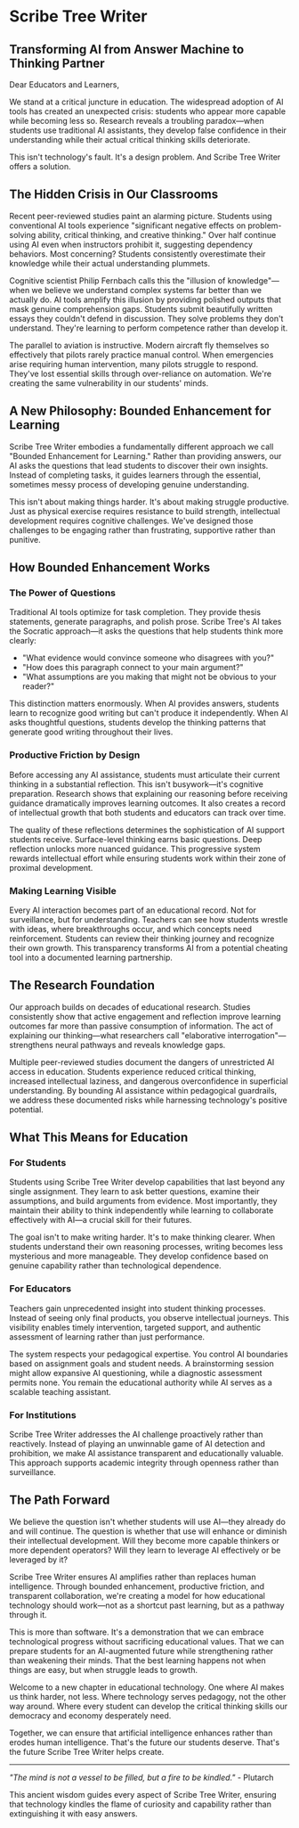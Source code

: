 # Scribe Tree Writer

## Transforming AI from Answer Machine to Thinking Partner

Dear Educators and Learners,

We stand at a critical juncture in education. The widespread adoption of AI tools has created an unexpected crisis: students who appear more capable while becoming less so. Research reveals a troubling paradox—when students use traditional AI assistants, they develop false confidence in their understanding while their actual critical thinking skills deteriorate.

This isn't technology's fault. It's a design problem. And Scribe Tree Writer offers a solution.

## The Hidden Crisis in Our Classrooms

Recent peer-reviewed studies paint an alarming picture. Students using conventional AI tools experience "significant negative effects on problem-solving ability, critical thinking, and creative thinking." Over half continue using AI even when instructors prohibit it, suggesting dependency behaviors. Most concerning? Students consistently overestimate their knowledge while their actual understanding plummets.

Cognitive scientist Philip Fernbach calls this the "illusion of knowledge"—when we believe we understand complex systems far better than we actually do. AI tools amplify this illusion by providing polished outputs that mask genuine comprehension gaps. Students submit beautifully written essays they couldn't defend in discussion. They solve problems they don't understand. They're learning to perform competence rather than develop it.

The parallel to aviation is instructive. Modern aircraft fly themselves so effectively that pilots rarely practice manual control. When emergencies arise requiring human intervention, many pilots struggle to respond. They've lost essential skills through over-reliance on automation. We're creating the same vulnerability in our students' minds.

## A New Philosophy: Bounded Enhancement for Learning

Scribe Tree Writer embodies a fundamentally different approach we call "Bounded Enhancement for Learning." Rather than providing answers, our AI asks the questions that lead students to discover their own insights. Instead of completing tasks, it guides learners through the essential, sometimes messy process of developing genuine understanding.

This isn't about making things harder. It's about making struggle productive. Just as physical exercise requires resistance to build strength, intellectual development requires cognitive challenges. We've designed those challenges to be engaging rather than frustrating, supportive rather than punitive.

## How Bounded Enhancement Works

### The Power of Questions

Traditional AI tools optimize for task completion. They provide thesis statements, generate paragraphs, and polish prose. Scribe Tree's AI takes the Socratic approach—it asks the questions that help students think more clearly:

- "What evidence would convince someone who disagrees with you?"
- "How does this paragraph connect to your main argument?"
- "What assumptions are you making that might not be obvious to your reader?"

This distinction matters enormously. When AI provides answers, students learn to recognize good writing but can't produce it independently. When AI asks thoughtful questions, students develop the thinking patterns that generate good writing throughout their lives.

### Productive Friction by Design

Before accessing any AI assistance, students must articulate their current thinking in a substantial reflection. This isn't busywork—it's cognitive preparation. Research shows that explaining our reasoning before receiving guidance dramatically improves learning outcomes. It also creates a record of intellectual growth that both students and educators can track over time.

The quality of these reflections determines the sophistication of AI support students receive. Surface-level thinking earns basic questions. Deep reflection unlocks more nuanced guidance. This progressive system rewards intellectual effort while ensuring students work within their zone of proximal development.

### Making Learning Visible

Every AI interaction becomes part of an educational record. Not for surveillance, but for understanding. Teachers can see how students wrestle with ideas, where breakthroughs occur, and which concepts need reinforcement. Students can review their thinking journey and recognize their own growth. This transparency transforms AI from a potential cheating tool into a documented learning partnership.

## The Research Foundation

Our approach builds on decades of educational research. Studies consistently show that active engagement and reflection improve learning outcomes far more than passive consumption of information. The act of explaining our thinking—what researchers call "elaborative interrogation"—strengthens neural pathways and reveals knowledge gaps.

Multiple peer-reviewed studies document the dangers of unrestricted AI access in education. Students experience reduced critical thinking, increased intellectual laziness, and dangerous overconfidence in superficial understanding. By bounding AI assistance within pedagogical guardrails, we address these documented risks while harnessing technology's positive potential.

## What This Means for Education

### For Students

Students using Scribe Tree Writer develop capabilities that last beyond any single assignment. They learn to ask better questions, examine their assumptions, and build arguments from evidence. Most importantly, they maintain their ability to think independently while learning to collaborate effectively with AI—a crucial skill for their futures.

The goal isn't to make writing harder. It's to make thinking clearer. When students understand their own reasoning processes, writing becomes less mysterious and more manageable. They develop confidence based on genuine capability rather than technological dependence.

### For Educators

Teachers gain unprecedented insight into student thinking processes. Instead of seeing only final products, you observe intellectual journeys. This visibility enables timely intervention, targeted support, and authentic assessment of learning rather than just performance.

The system respects your pedagogical expertise. You control AI boundaries based on assignment goals and student needs. A brainstorming session might allow expansive AI questioning, while a diagnostic assessment permits none. You remain the educational authority while AI serves as a scalable teaching assistant.

### For Institutions

Scribe Tree Writer addresses the AI challenge proactively rather than reactively. Instead of playing an unwinnable game of AI detection and prohibition, we make AI assistance transparent and educationally valuable. This approach supports academic integrity through openness rather than surveillance.

## The Path Forward

We believe the question isn't whether students will use AI—they already do and will continue. The question is whether that use will enhance or diminish their intellectual development. Will they become more capable thinkers or more dependent operators? Will they learn to leverage AI effectively or be leveraged by it?

Scribe Tree Writer ensures AI amplifies rather than replaces human intelligence. Through bounded enhancement, productive friction, and transparent collaboration, we're creating a model for how educational technology should work—not as a shortcut past learning, but as a pathway through it.

This is more than software. It's a demonstration that we can embrace technological progress without sacrificing educational values. That we can prepare students for an AI-augmented future while strengthening rather than weakening their minds. That the best learning happens not when things are easy, but when struggle leads to growth.

Welcome to a new chapter in educational technology. One where AI makes us think harder, not less. Where technology serves pedagogy, not the other way around. Where every student can develop the critical thinking skills our democracy and economy desperately need.

Together, we can ensure that artificial intelligence enhances rather than erodes human intelligence. That's the future our students deserve. That's the future Scribe Tree Writer helps create.

---

_"The mind is not a vessel to be filled, but a fire to be kindled."_ - Plutarch

This ancient wisdom guides every aspect of Scribe Tree Writer, ensuring that technology kindles the flame of curiosity and capability rather than extinguishing it with easy answers.
